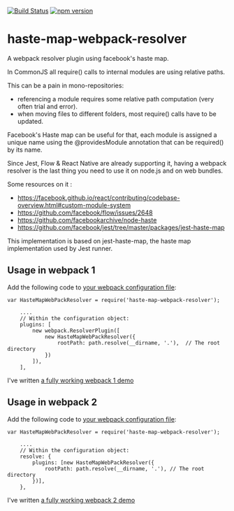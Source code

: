 [![Build Status](https://travis-ci.org/flegall/haste-map-webpack-resolver.svg?branch=master)](https://travis-ci.org/flegall/haste-map-webpack-resolver) [![npm version](https://badge.fury.io/js/haste-map-webpack-resolver.svg)](https://badge.fury.io/js/haste-map-webpack-resolver)

# haste-map-webpack-resolver
A webpack resolver plugin using facebook's haste map.

In CommonJS all require() calls to internal modules are using relative paths. 

This can be a pain in mono-repositories:
  - referencing a module requires some relative path computation (very often trial and error).
  - when moving files to different folders, most require() calls have to be updated.

Facebook's Haste map can be useful for that, each module is assigned a unique name using the @providesModule annotation that can be required() by its name.

Since Jest, Flow & React Native are already supporting it, having a webpack resolver is the last thing you need to use it on node.js and on web bundles.

Some resources on it :
  - https://facebook.github.io/react/contributing/codebase-overview.html#custom-module-system
  - https://github.com/facebook/flow/issues/2648
  - https://github.com/facebookarchive/node-haste
  - https://github.com/facebook/jest/tree/master/packages/jest-haste-map
  
This implementation is based on jest-haste-map, the haste map implementation used by Jest runner.

## Usage in webpack 1 
Add the following code to [your webpack configuration file](https://github.com/flegall/haste-map-webpack-resolver/blob/master/packages/haste-map-webpack-resolver-demo-webpack/webpack.config.js):
```
var HasteMapWebPackResolver = require('haste-map-webpack-resolver');

    ....
    // Within the configuration object:
    plugins: [
        new webpack.ResolverPlugin([
            new HasteMapWebPackResolver({
                rootPath: path.resolve(__dirname, '.'),  // The root directory
            })
        ]),
    ],
```
I've written [a fully working webpack 1 demo](https://github.com/flegall/haste-map-webpack-resolver/tree/master/packages/haste-map-webpack-resolver-demo-webpack)

## Usage in webpack 2 
Add the following code to [your webpack configuration file](https://github.com/flegall/haste-map-webpack-resolver/blob/master/packages/haste-map-webpack-resolver-demo-webpack2/webpack.config.js):
```
var HasteMapWebPackResolver = require('haste-map-webpack-resolver');

    ....
    // Within the configuration object:
    resolve: {
        plugins: [new HasteMapWebPackResolver({
            rootPath: path.resolve(__dirname, '.'), // The root directory
        })],
    },
```
I've written [a fully working webpack 2 demo](https://github.com/flegall/haste-map-webpack-resolver/tree/master/packages/haste-map-webpack-resolver-demo-webpack2)


